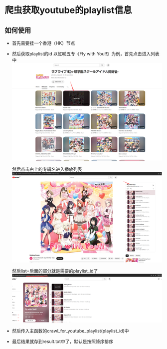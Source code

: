 # 爬虫获取youtube的playlist信息
## 如何使用
- 首先需要挂一个香港（HK）节点
- 然后获取playlist的id
  以虹咲五专《Fly with You!!》为例，首先点击进入列表中
  ![example1](./example/1.png) <br>

  然后点击右上的专辑名进入播放列表
  ![example2](./example/2.png) <br>

  然后list=后面的部分就是需要的playlist_id了
  ![example3](./example/3.png) <br>
- 然后传入主函数的crawl_for_youtube_playlist(playlist_id)中
- 最后结果就存到result.txt中了，默认是按照降序排序
